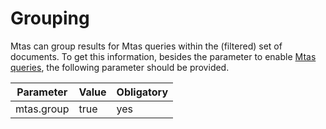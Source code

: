 # Grouping

Mtas can group results for Mtas queries within the (filtered) set of documents. To get this information, besides the parameter to enable [Mtas queries](search_query.html), the following parameter should be provided.

| Parameter             | Value  | Obligatory  |
|-----------------------|--------|-------------|
| mtas.group            | true   | yes         |



